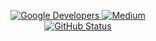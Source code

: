 <p align="center">
    <a href="https://devlibrary.withgoogle.com/authors/AndroidPoet">
        <img alt="Google Developers" src="https://user-images.githubusercontent.com/13647384/162663007-d911f6ce-ac1b-4754-a63b-eadbef38087f.svg"/>
    </a>
    <a href="https://medium.com/@androidpoet">
        <img alt="Medium" src="https://user-images.githubusercontent.com/13647384/162663072-9d93cb76-1af0-49fc-b003-372e536ae171.svg"/>
    </a>
    <br/>
    <a href="https://github.com/AndroidPoet">
        <img alt="GitHub Status" src="https://github-readme-stats.vercel.app/api?username=AndroidPoet&hide=contribs&show_icons=true&include_all_commits=true&count_private=true&theme=tokyonight"/>
    </a>
</p>
